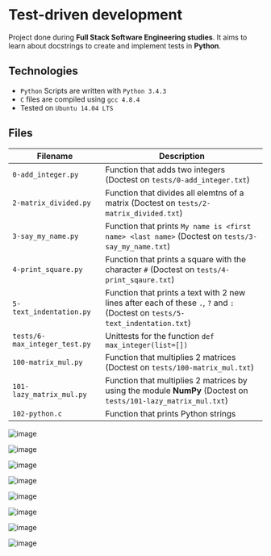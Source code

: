 # Test-driven development

Project done during **Full Stack Software Engineering studies**. It aims to learn about docstrings to create and implement tests in **Python**.

## Technologies
* `Python` Scripts are written with `Python 3.4.3`
* `C` files are compiled using `gcc 4.8.4`
* Tested on `Ubuntu 14.04 LTS`

## Files
| Filename | Description |
| -------- | ----------- |
| `0-add_integer.py` | Function that adds two integers (Doctest on `tests/0-add_integer.txt`) |
| `2-matrix_divided.py` | Function that divides all elemtns of a matrix (Doctest on `tests/2-matrix_divided.txt`) |
| `3-say_my_name.py` | Function that prints `My name is <first name> <last name>` (Doctest on `tests/3-say_my_name.txt`) |
| `4-print_square.py` | Function that prints a square with the character `#` (Doctest on `tests/4-print_sqaure.txt`) |
| `5-text_indentation.py` | Function that prints a text with 2 new lines after each of these `.`, `?` and `:` (Doctest on `tests/5-text_indentation.txt`) |
| `tests/6-max_integer_test.py` | Unittests for the function `def max_integer(list=[])` |
| `100-matrix_mul.py` | Function that multiplies 2 matrices (Doctest on `tests/100-matrix_mul.txt`) |
| `101-lazy_matrix_mul.py` | Function that multiplies 2 matrices by using the module **NumPy** (Doctest on `tests/101-lazy_matrix_mul.txt`) |
| `102-python.c` | Function that prints Python strings |

![image](https://github.com/richie-omondi/alx-higher_level_programming/assets/69873039/1f2c0184-3959-48db-86d0-afffd73173a8)

![image](https://github.com/richie-omondi/alx-higher_level_programming/assets/69873039/04a70c65-db88-4b35-9301-112d5750dc3d)

![image](https://github.com/richie-omondi/alx-higher_level_programming/assets/69873039/2ee6bff6-f423-4300-b32d-0113201041a8)

![image](https://github.com/richie-omondi/alx-higher_level_programming/assets/69873039/6badf520-0caa-4278-a436-9f040b1b5934)

![image](https://github.com/richie-omondi/alx-higher_level_programming/assets/69873039/e259162b-915b-4772-b040-71cfb66042c9)

![image](https://github.com/richie-omondi/alx-higher_level_programming/assets/69873039/67cf16a9-c848-479a-8f6d-6d357b4258a1)

![image](https://github.com/richie-omondi/alx-higher_level_programming/assets/69873039/35c9602d-5da1-4b8c-bca0-f81942c15d31)

![image](https://github.com/richie-omondi/alx-higher_level_programming/assets/69873039/126cfcd8-916c-472d-8dbf-faaba9a6fc8e)
